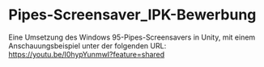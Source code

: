 # Pipes-Screensaver_IPK-Bewerbung
Eine Umsetzung des Windows 95-Pipes-Screensavers in Unity, mit einem Anschauungsbeispiel unter der folgenden URL: https://youtu.be/I0hypYunmwI?feature=shared
